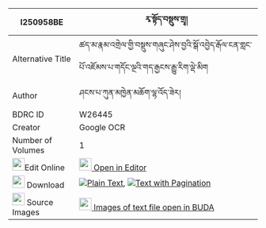 |I250958BE|རྭ་སྟོད་བསྡུས་གྲྭ། 
| --- | --- 
|Alternative Title |ཚད་མ་རྣམ་འགྲེལ་གྱི་བསྡུས་གཞུང་ཤེས་བྱའི་སྒོ་འབྱེད་རྒོལ་ངན་གླང་པོ་འཇོམས་པ་གདོང་ལྔའི་གད་རྒྱངས་རྒྱུ་རིག་ལྡེ་མིག
|Author| ཤངས་པ་ཀུན་མཁྱེན་མཆོག་ལྷ་འོད་ཟེར།
|BDRC ID | W26445
|Creator | Google OCR
|Number of Volumes| 1
|<img width="25" src="https://img.icons8.com/color/25/000000/edit-property.png">Edit Online| [<img width="25" src="https://avatars.githubusercontent.com/u/45091458?s=200&v=4"> Open in Editor](http://editor.openpecha.org/I250958BE)
|<img width="25" src="https://img.icons8.com/fluent/48/000000/download-2.png"/>  Download | [![](https://img.icons8.com/color/20/000000/txt.png)Plain Text](https://github.com/Openpecha/I250958BE/releases/download/v2/ra_to_dudra_plain_I250958BE.zip), [![](https://img.icons8.com/color/20/000000/txt.png)Text with Pagination](https://github.com/Openpecha/I250958BE/releases/download/v2/ra_to_dudra_pages_I250958BE.zip)
|<img width="25" src="https://img.icons8.com/plasticine/100/000000/pictures-folder.png"/>  Source Images | [<img width="25" src="https://library.bdrc.io/icons/BUDA-small.svg"> Images of text file open in BUDA](https://library.bdrc.io/show/bdr:W26445)